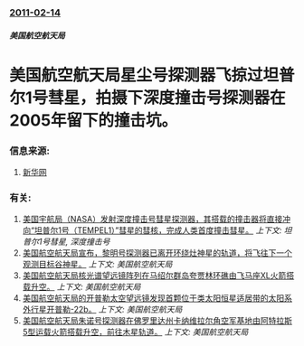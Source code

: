 ### [2011-02-14](/news/2011/02/14/index.md)

##### 美国航空航天局
# 美国航空航天局星尘号探测器飞掠过坦普尔1号彗星，拍摄下深度撞击号探测器在2005年留下的撞击坑。




### 信息来源:

1. [新华网](http://news.xinhuanet.com/world/2011-02/15/c_121081773.htm)

### 有关:

1. [ 美国宇航局（NASA）发射深度撞击号彗星探测器，其搭载的撞击器将直接冲向“坦普尔1号（TEMPEL1）”彗星的彗核，完成人类首度撞击彗星。](/news/2005/01/12/美国宇航局-NASA-发射深度撞击号彗星探测器-其搭载的撞击器将直接冲向-坦普尔1号-TEMPEL1-彗星的彗核-完.md) _上下文: 坦普尔1号彗星, 深度撞击号_
2. [ 美国航空航天局宣布，黎明号探测器已离开环绕灶神星的轨道，将飞往下一个观测目标谷神星。](/news/2012/09/5/美国航空航天局宣布-黎明号探测器已离开环绕灶神星的轨道-将飞往下一个观测目标谷神星.md) _上下文: 美国航空航天局_
3. [ 美国航空航天局核光谱望远镜阵列在马绍尔群岛夸贾林环礁由飞马座XL火箭搭载升空。](/news/2012/06/13/美国航空航天局核光谱望远镜阵列在马绍尔群岛夸贾林环礁由飞马座XL火箭搭载升空.md) _上下文: 美国航空航天局_
4. [ 美国航空航天局的开普勒太空望远镜发现首颗位于类太阳恒星适居带的太阳系外行星开普勒-22b。](/news/2011/12/5/美国航空航天局的开普勒太空望远镜发现首颗位于类太阳恒星适居带的太阳系外行星开普勒-22b.md) _上下文: 美国航空航天局_
5. [ 美国航空航天局朱诺号探测器在佛罗里达州卡纳维拉尔角空军基地由阿特拉斯5型运载火箭搭载升空，前往木星轨道。](/news/2011/08/5/美国航空航天局朱诺号探测器在佛罗里达州卡纳维拉尔角空军基地由阿特拉斯5型运载火箭搭载升空-前往木星轨道.md) _上下文: 美国航空航天局_
